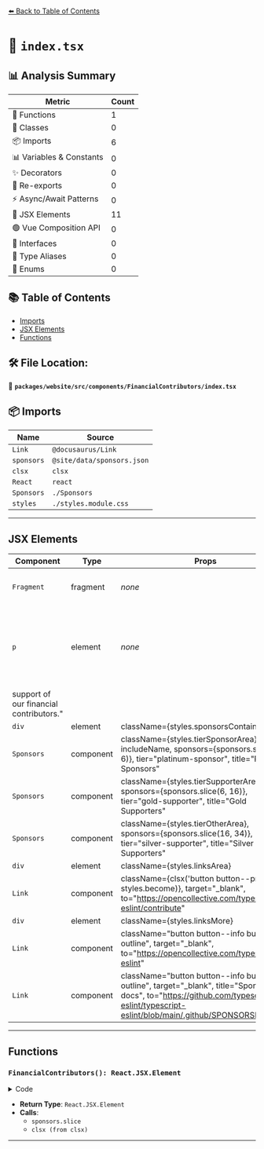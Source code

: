 [⬅️ Back to Table of Contents](../../../../../index.md)

# 📄 `index.tsx`

## 📊 Analysis Summary

| Metric | Count |
|--------|-------|
| 🔧 Functions | 1 |
| 🧱 Classes | 0 |
| 📦 Imports | 6 |
| 📊 Variables & Constants | 0 |
| ✨ Decorators | 0 |
| 🔄 Re-exports | 0 |
| ⚡ Async/Await Patterns | 0 |
| 💠 JSX Elements | 11 |
| 🟢 Vue Composition API | 0 |
| 📐 Interfaces | 0 |
| 📑 Type Aliases | 0 |
| 🎯 Enums | 0 |

## 📚 Table of Contents

- [Imports](#imports)
- [JSX Elements](#jsx-elements)
- [Functions](#functions)

## 🛠️ File Location:
📂 **`packages/website/src/components/FinancialContributors/index.tsx`**

## 📦 Imports

| Name | Source |
|------|--------|
| `Link` | `@docusaurus/Link` |
| `sponsors` | `@site/data/sponsors.json` |
| `clsx` | `clsx` |
| `React` | `react` |
| `Sponsors` | `./Sponsors` |
| `styles` | `./styles.module.css` |


---

## JSX Elements

| Component | Type | Props | Children |
|-----------|------|-------|----------|
| `Fragment` | fragment | *none* | <p>, <div>, <div> |
| `p` | element | *none* | text: "The typescript-eslint project would not be possible without the generous
        support of our financial contributors." |
| `div` | element | className={styles.sponsorsContainer} | <Sponsors>, <Sponsors>, <Sponsors> |
| `Sponsors` | component | className={styles.tierSponsorArea}, includeName, sponsors={sponsors.slice(0, 6)}, tier="platinum-sponsor", title="Platinum Sponsors" | *none* |
| `Sponsors` | component | className={styles.tierSupporterArea}, sponsors={sponsors.slice(6, 16)}, tier="gold-supporter", title="Gold Supporters" | *none* |
| `Sponsors` | component | className={styles.tierOtherArea}, sponsors={sponsors.slice(16, 34)}, tier="silver-supporter", title="Silver Supporters" | *none* |
| `div` | element | className={styles.linksArea} | <Link>, <div> |
| `Link` | component | className={clsx('button button--primary', styles.become)}, target="_blank", to="https://opencollective.com/typescript-eslint/contribute" | text: "Become a financial sponsor" |
| `div` | element | className={styles.linksMore} | <Link>, <Link> |
| `Link` | component | className="button button--info button--outline", target="_blank", to="https://opencollective.com/typescript-eslint" | text: "See all financial sponsors" |
| `Link` | component | className="button button--info button--outline", target="_blank", title="Sponsorship docs", to="https://github.com/typescript-eslint/typescript-eslint/blob/main/.github/SPONSORSHIPS.md" | text: "Docs" |


---

## Functions

### `FinancialContributors(): React.JSX.Element`

<details><summary>Code</summary>

```ts
export function FinancialContributors(): React.JSX.Element {
  return (
    <>
      <p>
        The typescript-eslint project would not be possible without the generous
        support of our financial contributors.
      </p>
      <div className={styles.sponsorsContainer}>
        <Sponsors
          className={styles.tierSponsorArea}
          includeName
          sponsors={sponsors.slice(0, 6)}
          tier="platinum-sponsor"
          title="Platinum Sponsors"
        />
        <Sponsors
          className={styles.tierSupporterArea}
          sponsors={sponsors.slice(6, 16)}
          tier="gold-supporter"
          title="Gold Supporters"
        />
        <Sponsors
          className={styles.tierOtherArea}
          sponsors={sponsors.slice(16, 34)}
          tier="silver-supporter"
          title="Silver Supporters"
        />
      </div>
      <div className={styles.linksArea}>
        <Link
          className={clsx('button button--primary', styles.become)}
          target="_blank"
          to="https://opencollective.com/typescript-eslint/contribute"
        >
          Become a financial sponsor
        </Link>
        <div className={styles.linksMore}>
          <Link
            className="button button--info button--outline"
            target="_blank"
            to="https://opencollective.com/typescript-eslint"
          >
            See all financial sponsors
          </Link>
          <Link
            className="button button--info button--outline"
            target="_blank"
            title="Sponsorship docs"
            to="https://github.com/typescript-eslint/typescript-eslint/blob/main/.github/SPONSORSHIPS.md"
          >
            Docs
          </Link>
        </div>
      </div>
    </>
  );
}
```
</details>

- **Return Type**: `React.JSX.Element`
- **Calls**:
  - `sponsors.slice`
  - `clsx (from clsx)`

---